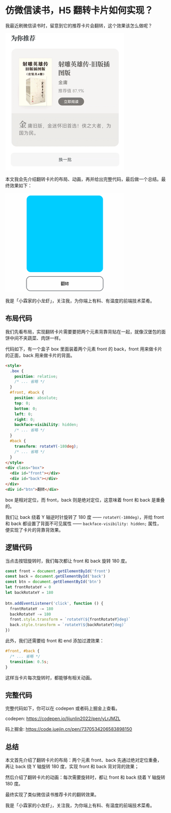 # 仿微信读书，H5 翻转卡片如何实现？

我最近刷微信读书时，留意到它的推荐卡片会翻转，这个效果该怎么做呢？

![](./img/wx.gif)

本文我会先介绍翻转卡片的布局、动画，再并给出完整代码，最后做一个总结。最终效果如下：

![](./img/card.gif)

我是「小霖家的小龙虾」，关注我，为你端上有料、有温度的前端技术菜肴。

## 布局代码

我们先看布局，实现翻转卡片需要要把两个元素背靠背贴在一起，就像汉堡包的面饼中间不夹蔬菜、肉饼一样。

代码如下，有一个盒子 box 里面装着两个元素 front 的 back，front 用来做卡片的正面，back 用来做卡片的背面。

```html
<style>
  .box {
    position: relative;
    /* ... 省略 */
  }
  #front, #back {
    position: absolute;
    top: 0;
    bottom: 0;
    left: 0;
    right: 0;
    backface-visibility: hidden;
    /* ... 省略 */
  }
  #back {
    transform: rotateY(-180deg);
    /* ... 省略 */
  }
</style>
<div class="box">
  <div id="front"></div>
  <div id="back"></div>
</div>
<div id="btn">翻转</div>
```

box 是相对定位，而 front，back 则是绝对定位，这意味着 front 和 back 是重叠的。

我们让 back 绕着 Y 轴逆时针旋转了 180 度 —— `rotateY(-180deg)`，并给 front 和 back 都设置了背面不可见属性 —— `backface-visibility: hidden;` 属性，便实现了卡片的背靠背效果。

## 逻辑代码

当点击按钮旋转时，我们每次都让 front 和 back 旋转 180 度。

```js
const front = document.getElementById('front')
const back = document.getElementById('back')
const btn = document.getElementById('btn')
let frontRotateY = 0
let backRotateY = 180

btn.addEventListener('click', function () {
  frontRotateY -= 180
  backRotateY -= 180
  front.style.transform = `rotateY(${frontRotateY}deg)`
  back.style.transform = `rotateY(${backRotateY}deg)`
})
```

此外，我们还需要给 front 和 end 添加过渡效果：

```css
#front, #back {
  /* ... 省略 */
  transition: 0.5s;
}
```

这样当卡片每次旋转时，都能够有相关动画。

## 完整代码

完整代码如下，你可以在 codepen 或者码上掘金上查看。

codepen: https://codepen.io/lijunlin2022/pen/yLrJMZL

码上掘金: https://code.juejin.cn/pen/7370534206583898150

## 总结

本文首先介绍了翻转卡片的布局：两个元素 front、back 先通过绝对定位重叠，再让 back 绕 Y 轴旋转 180 度，实现 front 和 back 背对背的效果；

然后介绍了翻转卡片的动画：每次需要旋转时，都让 front 和 back 绕着 Y 轴旋转 180 度。

最终实现了类似微信读书推荐卡片的翻转效果。

我是「小霖家的小龙虾」，关注我，为你端上有料、有温度的前端技术菜肴。
